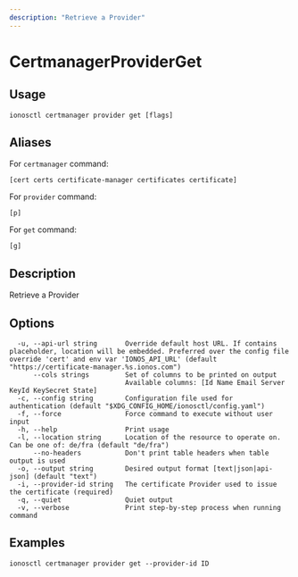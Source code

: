 ```yaml
---
description: "Retrieve a Provider"
---
```


# CertmanagerProviderGet

## Usage

```text
ionosctl certmanager provider get [flags]
```

## Aliases

For `certmanager` command:

```text
[cert certs certificate-manager certificates certificate]
```

For `provider` command:

```text
[p]
```

For `get` command:

```text
[g]
```

## Description

Retrieve a Provider

## Options

```text
  -u, --api-url string       Override default host URL. If contains placeholder, location will be embedded. Preferred over the config file override 'cert' and env var 'IONOS_API_URL' (default "https://certificate-manager.%s.ionos.com")
      --cols strings         Set of columns to be printed on output 
                             Available columns: [Id Name Email Server KeyId KeySecret State]
  -c, --config string        Configuration file used for authentication (default "$XDG_CONFIG_HOME/ionosctl/config.yaml")
  -f, --force                Force command to execute without user input
  -h, --help                 Print usage
  -l, --location string      Location of the resource to operate on. Can be one of: de/fra (default "de/fra")
      --no-headers           Don't print table headers when table output is used
  -o, --output string        Desired output format [text|json|api-json] (default "text")
  -i, --provider-id string   The certificate Provider used to issue the certificate (required)
  -q, --quiet                Quiet output
  -v, --verbose              Print step-by-step process when running command
```

## Examples

```text
ionosctl certmanager provider get --provider-id ID
```

